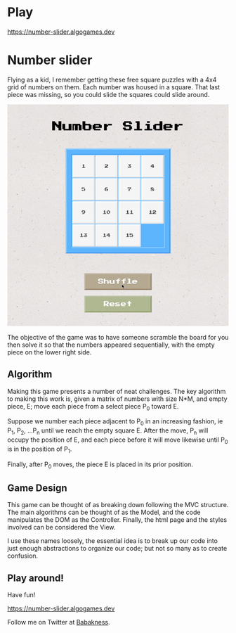 # Play

https://number-slider.algogames.dev

# Number slider

Flying as a kid, I remember getting these free square puzzles with a 4x4 grid of numbers on them. Each number was housed in a square. That last piece was missing, so you could slide the squares could slide around.

<img src="https://github.com/babakness/number-slider/blob/master/src/images/number-slider.gif?raw=true" />

The objective of the game was to have someone scramble the board for you then solve it so that the numbers appeared sequentially, with the empty piece on the lower right side.

## Algorithm

Making this game presents a number of neat challenges. The key algorithm to making this work is, given a matrix of numbers with size N*M, and empty piece, E; move each piece from a select piece P<sub>0</sub> toward E.

Suppose we number each piece adjacent to P<sub>0</sub> in an increasing fashion, ie P<sub>1</sub>, P<sub>2</sub>, ...P<sub>n</sub> until we reach the empty square E. After the move, P<sub>n</sub> will occupy the position of E, and each piece before it will move likewise until P<sub>0</sub> is in the position of P<sub>1</sub>.

Finally, after P<sub>0</sub> moves, the piece E is placed in its prior position.

## Game Design

This game can be thought of as breaking down following the MVC structure. The main algorithms can be thought of as the Model, and the code manipulates the DOM as the Controller. Finally, the html page and the styles involved can be considered the View.

I use these names loosely, the essential idea is to break up our code into just enough abstractions to organize our code; but not so many as to create confusion.

## Play around!

Have fun!

https://number-slider.algogames.dev

Follow me on Twitter at <a href="https://twitter.com/babakness">Babakness</a>.